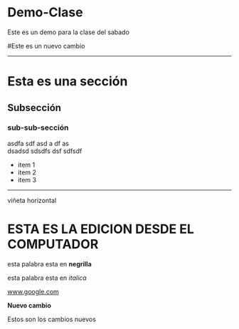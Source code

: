 # Demo-Clase
Este es un demo para la clase del sabado


#Este es un nuevo cambio

---


# Esta es una sección

## Subsección

### sub-sub-sección

asdfa sdf
asd a
df
as    
  dsadsd
  sdsdfs
  dsf
  sdfsdf


* item 1
* item 2
* item 3

--- 
viñeta horizontal


# ESTA ES LA EDICION DESDE EL COMPUTADOR

esta palabra esta en **negrilla**

esta palabra esta en *italica*

www.google.com



**Nuevo cambio**

Estos son los cambios nuevos
